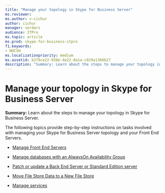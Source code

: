 ```yaml
---
title: "Manage your topology in Skype for Business Server"
ms.reviewer: 
ms.author: v-cichur
author: cichur
manager: serdars
audience: ITPro
ms.topic: article
ms.prod: skype-for-business-itpro
f1.keywords:
- NOCSH
ms.localizationpriority: medium
ms.assetid: b2f8ce22-938e-4e22-8a1a-c829a1366b27
description: "Summary: Learn about the steps to manage your topology in Skype for Business Server."
---
```


# Manage your topology in Skype for Business Server 
 
**Summary:** Learn about the steps to manage your topology in Skype for Business Server.
  
The following topics provide step-by-step instructions on tasks involved with managing your Skype for Business Server topology and your Front End Servers.
  
- [Manage Front End Servers](manage-front-end-servers.md)
    
- [Manage databases with an AlwaysOn Availability Group](manage-databases.md)

- [Patch or update a Back End Server or Standard Edition server](patch-or-update-a-back-end-or-standard-edition-server.md)
    
- [Move File Store Data to a New File Store](../../help-topics/help-topobld/move-file-store-data.md)

- [Manage services](manage-services.md)

    

